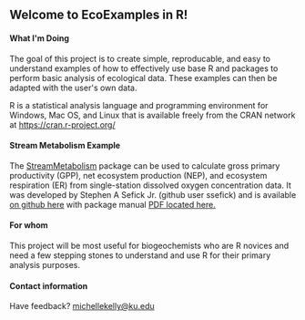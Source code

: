 ## Welcome to EcoExamples in R!

#### What I'm Doing

The goal of this project is to create simple, reproducable, and easy to understand examples of how to effectively use base R and packages to perform basic analysis of ecological data. These examples can then be adapted with the user's own data.

R is a statistical analysis language and programming environment for Windows, Mac OS, and Linux that is available freely from the CRAN network at https://cran.r-project.org/

#### Stream Metabolism Example

The [StreamMetabolism](https://github.com/ssefick/StreamMetabolism) package can be used to calculate gross primary productivity (GPP), net ecosystem production (NEP), and ecosystem respiration (ER) from single-station dissolved oxygen concentration data. It was developed by Stephen A Sefick Jr. (github user ssefick) and is available [on github here](https://github.com/ssefick/StreamMetabolism) with package manual [PDF located here.](https://cran.r-project.org/web/packages/StreamMetabolism/StreamMetabolism.pdf)

#### For whom

This project will be most useful for biogeochemists who are R novices and need a few stepping stones to understand and use R for their primary analysis purposes.

#### Contact information

Have feedback? michellekelly@ku.edu

